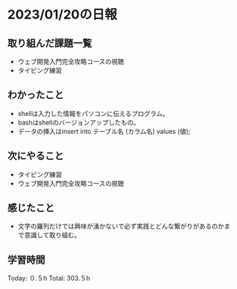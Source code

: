 # 2023/01/20の日報
## 取り組んだ課題一覧
* ウェブ開発入門完全攻略コースの視聴
* タイピング練習
## わかったこと
* shellは入力した情報をパソコンに伝えるプログラム。
* bashはshellのバージョンアップしたもの。
* データの挿入はinsert into テーブル名 (カラム名)  values (値);
## 次にやること
* タイピング練習
* ウェブ開発入門完全攻略コースの視聴
## 感じたこと
* 文字の羅列だけでは興味が湧かないで必ず実践とどんな繋がりがあるのかまで意識して取り組む。
## 学習時間
Today: ０.５h
Total: 303.５h
